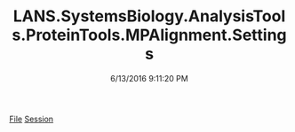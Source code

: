 ﻿---
title: LANS.SystemsBiology.AnalysisTools.ProteinTools.MPAlignment.Settings
date: 6/13/2016 9:11:20 PM
---

[File](T-LANS.SystemsBiology.AnalysisTools.ProteinTools.MPAlignment.Settings.File.html)
[Session](T-LANS.SystemsBiology.AnalysisTools.ProteinTools.MPAlignment.Settings.Session.html)
